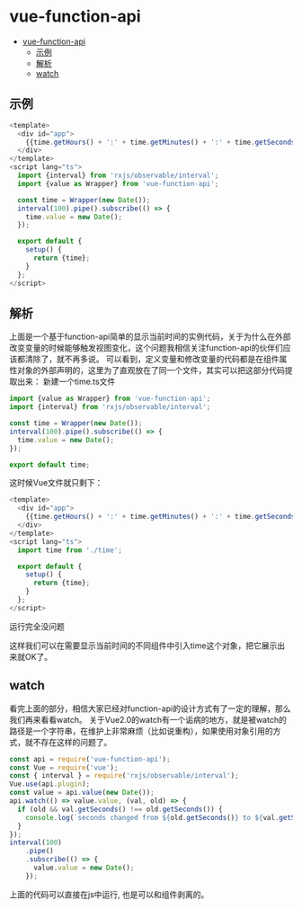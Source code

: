 vue-function-api
===
<!-- TOC -->

- [vue-function-api](#vue-function-api)
  - [示例](#示例)
  - [解析](#解析)
  - [watch](#watch)

<!-- /TOC -->

## 示例
```js
<template>
  <div id="app">
    {{time.getHours() + ':' + time.getMinutes() + ':' + time.getSeconds()}}
  </div>
</template>
<script lang="ts">
  import {interval} from 'rxjs/observable/interval';
  import {value as Wrapper} from 'vue-function-api';

  const time = Wrapper(new Date());
  interval(100).pipe().subscribe(() => {
    time.value = new Date();
  });

  export default {
    setup() {
      return {time};
    }
  };
</script>
```

## 解析
上面是一个基于function-api简单的显示当前时间的实例代码，关于为什么在外部改变变量的时候能够触发视图变化，这个问题我相信关注function-api的伙伴们应该都清除了，就不再多说。
可以看到，定义变量和修改变量的代码都是在组件属性对象的外部声明的，这里为了直观放在了同一个文件，其实可以把这部分代码提取出来：
新建一个time.ts文件

```js
import {value as Wrapper} from 'vue-function-api';
import {interval} from 'rxjs/observable/interval';

const time = Wrapper(new Date());
interval(100).pipe().subscribe(() => {
  time.value = new Date();
});

export default time;
```

这时候Vue文件就只剩下：

```js
<template>
  <div id="app">
    {{time.getHours() + ':' + time.getMinutes() + ':' + time.getSeconds()}}
  </div>
</template>
<script lang="ts">
  import time from './time';

  export default {
    setup() {
      return {time};
    }
  };
</script>
```

运行完全没问题

这样我们可以在需要显示当前时间的不同组件中引入time这个对象，把它展示出来就OK了。


## watch
看完上面的部分，相信大家已经对function-api的设计方式有了一定的理解，那么我们再来看看watch。
关于Vue2.0的watch有一个诟病的地方，就是被watch的路径是一个字符串，在维护上非常麻烦（比如说重构），如果使用对象引用的方式，就不存在这样的问题了。

```js
const api = require('vue-function-api');
const Vue = require('vue');
const { interval } = require('rxjs/observable/interval');
Vue.use(api.plugin);
const value = api.value(new Date());
api.watch(() => value.value, (val, old) => {
  if (old && val.getSeconds() !== old.getSeconds()) {
    console.log(`seconds changed from ${old.getSeconds()} to ${val.getSeconds()}`);
  }
});
interval(100)
    .pipe()
    .subscribe(() => {
      value.value = new Date();
    });
```

上面的代码可以直接在js中运行, 也是可以和组件剥离的。
